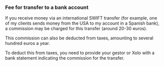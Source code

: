 ### Fee for transfer to a bank account

If you receive money via an international SWIFT transfer (for example, one of my clients sends money from the USA to my
account in a Spanish bank), a commission may be charged for this transfer (around 20-30 euros).

This commission can also be deducted from taxes, amounting to several hundred euros a year.

To deduct this from taxes, you need to provide your gestor or Xolo with a bank statement indicating the commission for
the transfer.
